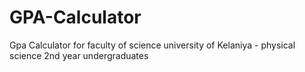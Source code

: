 # GPA-Calculator
Gpa Calculator for faculty of science university of Kelaniya - physical science 2nd year undergraduates

